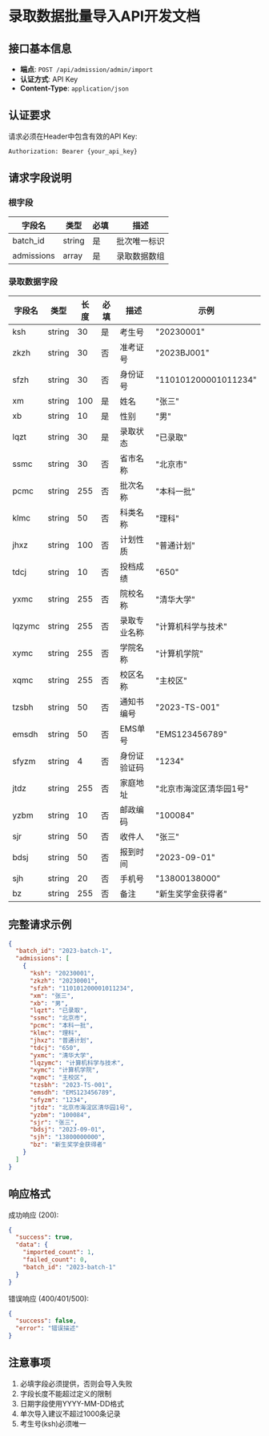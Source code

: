 # 录取数据批量导入API开发文档

## 接口基本信息
- **端点**: `POST /api/admission/admin/import`
- **认证方式**: API Key
- **Content-Type**: `application/json`

## 认证要求
请求必须在Header中包含有效的API Key:
```
Authorization: Bearer {your_api_key}
```

## 请求字段说明

### 根字段
| 字段名 | 类型 | 必填 | 描述 |
|--------|------|------|------|
| batch_id | string | 是 | 批次唯一标识 |
| admissions | array | 是 | 录取数据数组 |

### 录取数据字段
| 字段名 | 类型 | 长度 | 必填 | 描述 | 示例 |
|--------|------|------|------|------|------|
| ksh | string | 30 | 是 | 考生号 | "20230001" |
| zkzh | string | 30 | 否 | 准考证号 | "2023BJ001" |
| sfzh | string | 30 | 否 | 身份证号 | "110101200001011234" |
| xm | string | 100 | 是 | 姓名 | "张三" |
| xb | string | 10 | 是 | 性别 | "男" |
| lqzt | string | 30 | 是 | 录取状态 | "已录取" |
| ssmc | string | 30 | 否 | 省市名称 | "北京市" |
| pcmc | string | 255 | 否 | 批次名称 | "本科一批" |
| klmc | string | 50 | 否 | 科类名称 | "理科" |
| jhxz | string | 100 | 否 | 计划性质 | "普通计划" |
| tdcj | string | 10 | 否 | 投档成绩 | "650" |
| yxmc | string | 255 | 否 | 院校名称 | "清华大学" |
| lqzymc | string | 255 | 否 | 录取专业名称 | "计算机科学与技术" |
| xymc | string | 255 | 否 | 学院名称 | "计算机学院" |
| xqmc | string | 255 | 否 | 校区名称 | "主校区" |
| tzsbh | string | 50 | 否 | 通知书编号 | "2023-TS-001" |
| emsdh | string | 50 | 否 | EMS单号 | "EMS123456789" |
| sfyzm | string | 4 | 否 | 身份证验证码 | "1234" |
| jtdz | string | 255 | 否 | 家庭地址 | "北京市海淀区清华园1号" |
| yzbm | string | 10 | 否 | 邮政编码 | "100084" |
| sjr | string | 50 | 否 | 收件人 | "张三" |
| bdsj | string | 50 | 否 | 报到时间 | "2023-09-01" |
| sjh | string | 20 | 否 | 手机号 | "13800138000" |
| bz | string | 255 | 否 | 备注 | "新生奖学金获得者" |

## 完整请求示例
```json
{
  "batch_id": "2023-batch-1",
  "admissions": [
    {
      "ksh": "20230001",
      "zkzh": "20230001",
      "sfzh": "110101200001011234",
      "xm": "张三",
      "xb": "男",
      "lqzt": "已录取",
      "ssmc": "北京市",
      "pcmc": "本科一批",
      "klmc": "理科",
      "jhxz": "普通计划",
      "tdcj": "650",
      "yxmc": "清华大学",
      "lqzymc": "计算机科学与技术",
      "xymc": "计算机学院",
      "xqmc": "主校区",
      "tzsbh": "2023-TS-001",
      "emsdh": "EMS123456789",
      "sfyzm": "1234",
      "jtdz": "北京市海淀区清华园1号",
      "yzbm": "100084",
      "sjr": "张三",
      "bdsj": "2023-09-01",
      "sjh": "13800000000",
      "bz": "新生奖学金获得者"
    }
  ]
}
```

## 响应格式
成功响应 (200):
```json
{
  "success": true,
  "data": {
    "imported_count": 1,
    "failed_count": 0,
    "batch_id": "2023-batch-1"
  }
}
```

错误响应 (400/401/500):
```json
{
  "success": false,
  "error": "错误描述"
}
```

## 注意事项
1. 必填字段必须提供，否则会导入失败
2. 字段长度不能超过定义的限制
3. 日期字段使用YYYY-MM-DD格式
4. 单次导入建议不超过1000条记录
5. 考生号(ksh)必须唯一